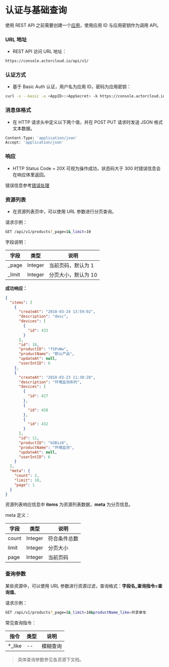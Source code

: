 # 认证与基础查询

使用 REST API 之前需要创建一个[应用](../application/application.md)，使用应用 ID 与应用密钥作为调用 API。


### URL 地址

- REST API 访问 URL 地址：
```bash
https://console.actorcloud.io/api/v1/
```

### 认证方式

- 基于 Basic Auth 认证，用户名为应用 ID，密码为应用密钥：
```bash
curl -v --basic -u <AppID>:<AppSecret> -k https://console.actorcloud.io/api/v1/overview/current_count
```

### 消息体格式

- 在 HTTP 请求头中定义以下两个值，并在 POST PUT 请求时发送 JSON 格式文本数据。
```bash
Content-Type: 'application/json'
Accept: 'application/json'
```

### 响应
- HTTP Status Code = 20X 可视为操作成功，状态码大于 300 时错误信息会在响应体里返回。

错误信息参考[错误处理](error.md)


### 资源列表

- 在资源列表页中，可以使用 URL 参数进行分页查询。

请求示例：

```bash
GET /api/v1/products?_page=1&_limit=10
```

字段说明：

| 字段     | 类型   | 说明          |
| ------ | --- | ----------- |
| _page  | Integer | 当前页码，默认为 1   |
| _limit | Integer | 分页大小，默认为 10 |


**成功响应：**

```json
{
  "items": [
    {
      "createAt": "2018-03-24 13:59:02",
      "description": "desc",
      "devices": [
        {
          "id": 433
        }
      ],
      "id": 18,
      "productID": "fSPvWw",
      "productName": "默认产品",
      "updateAt": null,
      "userIntID": 6
    },
    {
      "createAt": "2018-03-23 11:38:28",
      "description": "环境监测系列",
      "devices": [
        {
          "id": 427
        },
        {
          "id": 428
        },
        {
          "id": 432
        }
      ],
      "id": 11,
      "productID": "kGBizO",
      "productName": "环境监测",
      "updateAt": null,
      "userIntID": 6
    }
  ],
  "meta": {
    "count": 2,
    "limit": 10,
    "page": 1
  }
}
```
资源列表响应信息中 **items** 为资源列表数据，**meta** 为分页信息。

meta 定义：

| 字段     | 类型   | 说明          |
| ------ | --- | ----------- |
| count  | Integer | 符合条件总数   |
| limit | Integer | 分页大小 |
| page | Integer | 当前页码 |


### 查询参数
某些资源中，可以使用 URL 参数进行资源过滤，查询格式：**字段名_查询指令=查询值**。

请求示例：

```bash
GET /api/v1/products?_page=1&_limit=10&productName_like=共享单车
```
常见查询指令：

| 指令     | 类型   | 说明          |
| ------ | --- | ----------- |
| *_like  | -- | 模糊查询   |

> 具体查询参数参见各资源下文档。

